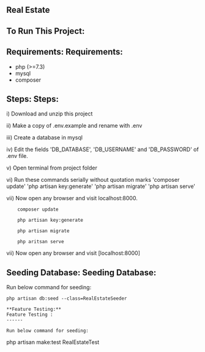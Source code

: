 ## Real Estate ##

## To Run This Project: ##

**Requirements:**
Requirements:
-------------

 * php (>=7.3)
 * mysql
 * composer

**Steps:**
Steps:
------

 i)  Download and unzip this project

 ii) Make a copy of .env.example and rename with .env

 iii) Create a database in mysql

 iv) Edit the fields 'DB_DATABASE', 'DB_USERNAME' and 'DB_PASSWORD' of .env file.

 v) Open terminal from project folder

 vi) Run these commands serially without quotation marks
	'composer update'
	'php artisan key:generate'
	'php artisan migrate'
	'php artisan serve'

 vii) Now open any browser and visit localhost:8000.
```
    composer update
```

```
    php artisan key:generate
```

```
    php artisan migrate
```

```
    php aritsan serve
```

 vii) Now open any browser and visit [localhost:8000]

**Seeding Database:**
Seeding Database:
------

Run below command for seeding:
```
php artisan db:seed --class=RealEstateSeeder

**Feature Testing:**
Feature Testing :
------

Run below command for seeding:
```
php artisan make:test RealEstateTest
